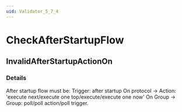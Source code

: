 ```yaml
---
uid: Validator_5_7_4
---
```


# CheckAfterStartupFlow

## InvalidAfterStartupActionOn

<!-- Description, Properties, ... sections are auto-generated. -->
<!-- REPLACE ME AUTO-GENERATION -->

### Details

After startup flow must be:
Trigger: after startup On protocol -> Action: 'execute next/execute one top/execute/execute one now' On Group -> Group: poll/poll action/poll trigger.

<!-- Uncomment to add example code -->
<!--### Example code-->
